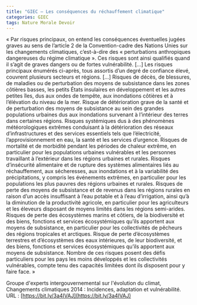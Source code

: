 ```yaml
---
title: "GIEC – Les conséquences du réchauffement climatique"
categories: GIEC
tags: Nature Morale Devoir
---
```


« Par risques principaux, on entend les conséquences éventuelles jugées graves au sens de l’article 2 de la Convention-cadre des Nations Unies sur les changements climatiques, c’est-à-dire des « perturbations anthropiques dangereuses du régime climatique ». Ces risques sont ainsi qualifiés quand il s’agit de graves dangers ou de fortes vulnérabilité. [...] Les risques principaux énumérés ci-après, tous assortis d’un degré de confiance élevé, couvrent plusieurs secteurs et régions. [...] 
Risques de décès, de blessures, de maladies ou de perturbation des moyens de subsistance dans les zones côtières basses, les petits États insulaires en développement et les autres petites îles, dus aux ondes de tempête, aux inondations côtières et à l’élévation du niveau de la mer.
Risque de détérioration grave de la santé et de perturbation des moyens de subsistance au sein des grandes populations urbaines dus aux inondations survenant à l’intérieur des terres dans certaines régions.
Risques systémiques dus à des phénomènes météorologiques extrêmes conduisant à la détérioration des réseaux d’infrastructures et des services essentiels tels que l’électricité, l’approvisionnement en eau, la santé et les services d’urgence.
Risques de mortalité et de morbidité pendant les périodes de chaleur extrême, en particulier pour les populations urbaines vulnérables et les personnes travaillant à l’extérieur dans les régions urbaines et rurales.
Risques d’insécurité alimentaire et de rupture des systèmes alimentaires liés au réchauffement, aux sécheresses, aux inondations et à la variabilité des précipitations, y compris les événements extrêmes, en particulier pour les populations les plus pauvres des régions urbaines et rurales.
Risques de perte des moyens de subsistance et de revenus dans les régions rurales en raison d’un accès insuffisant à l’eau potable et à l’eau d’irrigation, ainsi qu’à la diminution de la productivité agricole, en particulier pour les agriculteurs et les éleveurs disposant de moyens limités dans les régions semi-arides.
Risques de perte des écosystèmes marins et côtiers, de la biodiversité et des biens, fonctions et services écosystémiques qu’ils apportent aux moyens de subsistance, en particulier pour les collectivités de pêcheurs des régions tropicales et arctiques.
Risque de perte d’écosystèmes terrestres et d’écosystèmes des eaux intérieures, de leur biodiversité, et des biens, fonctions et services écosystémiques qu’ils apportent aux moyens de subsistance.
Nombre de ces risques posent des défis particuliers pour les pays les moins développés et les collectivités vulnérables, compte tenu des capacités limitées dont ils disposent pour y faire face. »

Groupe d'experts intergouvernemental sur l'évolution du climat, Changements climatiques 2014 : Incidences, adaptation et vulnérabilité. URL : [https://bit.ly/3a4IVAJ](https://bit.ly/3a4IVAJ)
